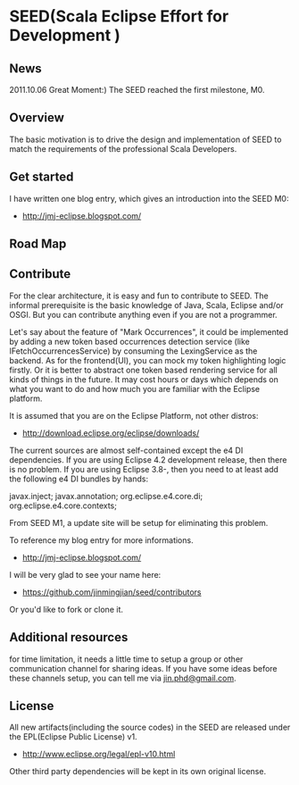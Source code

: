 # SEED(Scala Eclipse Effort for Development )

## News
2011.10.06 Great Moment:) The SEED reached the first milestone, M0.

## Overview

The basic motivation is to drive the design and implementation of SEED to match the requirements of the professional Scala Developers.

## Get started

I have written one blog entry, which gives an introduction into the SEED M0:

+ http://jmj-eclipse.blogspot.com/

## Road Map

## Contribute

For the clear architecture, it is easy and fun to contribute to SEED. The informal prerequisite is the basic knowledge of Java, Scala, Eclipse and/or OSGI. But you can contribute anything even if you are not a programmer.

Let's say about the feature of "Mark Occurrences", it could be implemented by adding a new token based occurrences detection service (like IFetchOccurrencesService) by consuming the LexingService as the backend. As for the frontend(UI), you can mock my token highlighting logic firstly. Or it is better to abstract one token based rendering service for all kinds of things in the future. It may cost hours or days which depends on what you want to do and how much you are familiar with the Eclipse platform. 

It is assumed that you are on the Eclipse Platform, not other distros:

+ http://download.eclipse.org/eclipse/downloads/

The current sources are almost self-contained except the e4 DI dependencies. If you are using Eclipse 4.2 development release, then there is no problem. If you are using Eclipse 3.8-, then you need to at least add the following e4 DI bundles by hands:

javax.inject;
javax.annotation;
org.eclipse.e4.core.di; 
org.eclipse.e4.core.contexts;

From SEED M1, a update site will be setup for eliminating this problem.   

To reference my blog entry for more informations.

+ http://jmj-eclipse.blogspot.com/

I will be very glad to see your name here:

+ https://github.com/jinmingjian/seed/contributors

Or you'd like to fork or clone it.

## Additional resources

for time limitation, it needs a little time to setup a group or other communication channel for sharing ideas. If you have some ideas before these channels setup, you can tell me via jin.phd@gmail.com. 

## License
All new artifacts(including the source codes) in the SEED are released under the EPL(Eclipse Public License) v1. 

+ http://www.eclipse.org/legal/epl-v10.html

Other third party dependencies will be kept in its own original license. 

